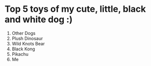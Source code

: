 # Top 5 toys of my cute, little, black and white dog :)
1. Other Dogs
2. Plush Dinosaur
3. Wild Knots Bear
4. Black Kong
5. Pikachu
6. Me
